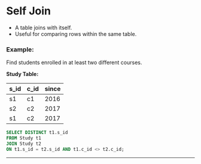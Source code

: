 # Self Join
- A table joins with itself.
- Useful for comparing rows within the same table.

### Example:
Find students enrolled in at least two different courses.

**Study Table:**

| s_id | c_id | since |
| ---- | ---- | ----- |
| s1   | c1   | 2016  |
| s2   | c2   | 2017  |
| s1   | c2   | 2017  |

```sql
SELECT DISTINCT t1.s_id 
FROM Study t1 
JOIN Study t2 
ON t1.s_id = t2.s_id AND t1.c_id <> t2.c_id;
```

---
